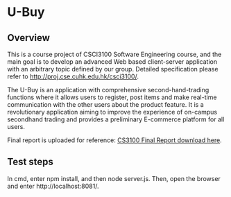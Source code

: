 # U-Buy
## Overview
This is a course project of CSCI3100 Software Engineering course, and the main goal is to develop an advanced Web based client-server application with an 
arbitrary topic defined by our group. Detailed specification please refer to http://proj.cse.cuhk.edu.hk/csci3100/.

The U-Buy is an application with comprehensive second-hand-trading functions where it allows users to register, post items and make real-time communication with the other users about the product feature. It is a revolutionary application aiming to improve the experience of on-campus secondhand trading and provides a preliminary E-commerce platform for all users. 

Final report is uploaded for reference: [CS3100 Final Report download here](https://github.com/claire-x/U-Buy/files/9581736/CS3100.Final.Report.pdf).

## Test steps
In cmd, enter npm install, and then node server.js.
Then, open the browser and enter http://localhost:8081/.

